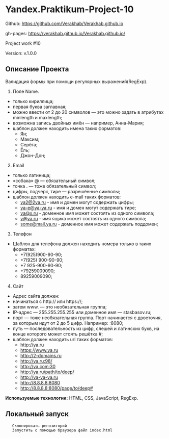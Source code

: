 # Yandex.Praktikum-Project-10

Github: https://github.com/Verakhab/Verakhab.github.io

gh-pages: https://verakhab.github.io/Verakhab.github.io/

Project work #10

Version: v.1.0.0

## Описание Проекта

Валидация формы при помощи регулярных выражений(RegExp).

1. Поле Name.
  - только кириллица;
  - первая буква заглавная;
  - можно ввести от 2 до 20 символов — это можно задать в атрибутах minlength и maxlength;
  - возможна запись двойных имён — например, Анна-Мария;
  - шаблон должен находить имена таких форматов: 
     - Ян;
     - Максим;
     - Серёга;
     - Ёль;
     - Джон-Дон;
2. Email
  - только латиница;
  - «собака» @ — обязательный символ;
  - точка . — тоже обязательный символ;
  - цифры, подчерк, тире — разрешённые символы;
  - шаблон должен находить e-mail таких форматов:
     - ya2@2ya.ru - имя и домен могут содержать цифры;
     - ya-e@ya-ya.ru - имя и домен могут содержать тире;
     - ya@x.ru - доменное имя может состоять из одного символа;
     - y@ya.ru - имя ящика может состоять из одного символа;
     - some@mail.ya.ru - доменное имя может содержать поддомен;
3. Телефон
  - Шаблон для телефона должен находить номера только в таких форматах:
     - +7(925)900-90-90;
     - +7(925) 900-90-90;
     - +7 925-900-90-90;
     - +79259009090;
     - 89259009090;
4. Сайт
  - Адрес сайта должен:
  - начинаться с http:// или https://;
  - затем www. — это необязательная группа;
  - IP-адрес — 255.255.255.255 или доменное имя — stasbasov.ru;
  - порт — тоже необязательная группа. Порт начинается с двоеточия, за которым идут от 2 до 5 цифр. Например: :8080;
  - путь — последовательность из цифр, слешей и латинских букв, на конце которого может стоять решётка #;
  - шаблон должен находить url таких форматов:
     - http://ya.ru
     - https://www.ya.ru
     - http://2-domains.ru
     - http://ya.ru:98/
     - http://ya.com:30
     - http://ya.ru/path/to/deep/
     - http://ya-ya-ya.ru
     - http://8.8.8.8:8080
     - http://8.8.8.8:8080/page/to/deep#

__Используемые технологии:__ HTML, CSS, JavaScript, RegExp.

## Локальный запуск
  ```
     Склонировать репозиторий
     Запустить с помощью браузера файл index.html
  ```

